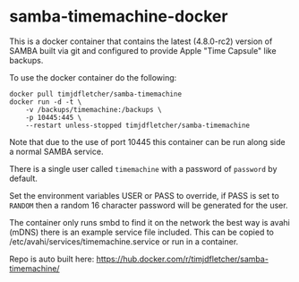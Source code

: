 # samba-timemachine-docker

This is a docker container that contains the latest (4.8.0-rc2) version of SAMBA built via git and configured to provide Apple "Time Capsule" like backups.

To use the docker container do the following:

```
docker pull timjdfletcher/samba-timemachine
docker run -d -t \
    -v /backups/timemachine:/backups \
    -p 10445:445 \
    --restart unless-stopped timjdfletcher/samba-timemachine
```

Note that due to the use of port 10445 this container can be run along side a normal SAMBA service.

There is a single user called `timemachine` with a password of `password` by default. 

Set the environment variables USER or PASS to override, if PASS is set to `RANDOM` then a random 16 character password will be generated for the user.

The container only runs smbd to find it on the network the best way is avahi (mDNS) there is an example service file included. This can be copied to /etc/avahi/services/timemachine.service or run in a container.

Repo is auto built here: https://hub.docker.com/r/timjdfletcher/samba-timemachine/
